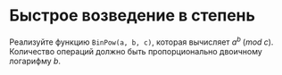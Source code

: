 # Быстрое возведение в степень

Реализуйте функцию `BinPow(a, b, c)`, которая вычисляет $`a^b\; (mod\; c)`$.
Количество операций должно быть пропорционально двоичному логарифму $`b`$.